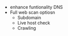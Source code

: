 - enhance funtionality DNS
- Full web scan optiosn 
    - Subdomain 
    - Live host check 
    - Crawling 